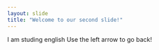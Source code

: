 ```yaml
---
layout: slide
title: "Welcome to our second slide!"
---
```

I am studing english
Use the left arrow to go back!
